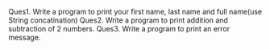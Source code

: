 Ques1. Write a program to print your first name, last name and full name(use String concatination)
Ques2. Write a program to print addition and subtraction of 2 numbers.
Ques3. Write a program to print an error message.